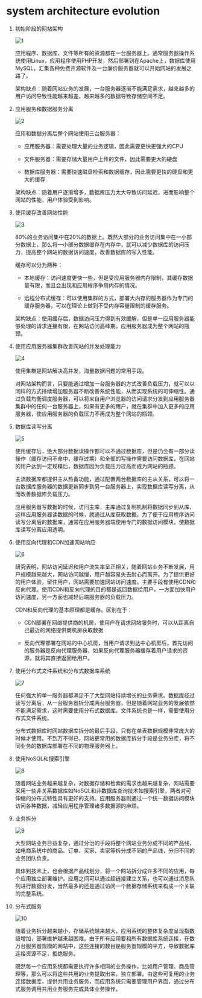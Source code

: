 # system architecture evolution

1. 初始阶段的网站架构

   ![1](../doc/images/1.png)

   应用程序、数据库、文件等所有的资源都在一台服务器上。通常服务器操作系统使用Linux，应用程序使用PHP开发，然后部署到在Apache上，数据库使用MySQL，汇集各种免费开源软件及一台廉价服务器就可以开始网站的发展之路了。

   架构缺点：随着网站业务的发展，一台服务器逐渐不能满足需求，越来越多的用户访问导致性能越来越差，越来越多的数据导致存储空间不足。

2. 应用服务和数据服务分离

   ![2](../doc/images/2.png)

   应用和数据分离后整个网站使用三台服务器：

   - 应用服务器：需要处理大量的业务逻辑，因此需要更快更强大的CPU

   - 文件服务器：需要存储大量用户上传的文件，因此需要更大的硬盘

   - 数据库服务器：需要快速磁盘检索和数据缓存，因此需要更快的硬盘和更大的缓存

   架构缺点：随着用户逐渐增多，数据库压力太大导致访问延迟，进而影响整个网站的性能，用户体验受到影响。

3. 使用缓存改善网站性能

   ![3](../doc/images/3.png)

   80%的业务访问集中在20%的数据上。既然大部分的业务访问集中在一小部分数据上，那么将一小部分数据缓存在内存中，就可以减少数据库的访问压力，提高整个网站的数据访问速度，改善数据库的写入性能。

   缓存可以分为两种：

   - 本地缓存：访问速度更快一些，但是受应用服务器内存限制，其缓存数据量有限，而且会出现和应用程序争用内存的情况。

   - 远程分布式缓存：可以使用集群的方式，部署大内存的服务器作为专门的缓存服务器，可以在理论上做到不受内存容量限制的缓存服务。

   架构缺点：使用缓存后，数据访问压力得到有效缓解，但是单一应用服务器能够处理的请求连接有限，在网站访问高峰期，应用服务器成为整个网站的瓶颈。

4. 使用应用服务器集群改善网站的并发处理能力

   ![4](../doc/images/4.png)

   使用集群是网站解决高并发，海量数据问题的常用手段。

   对网站架构而言，只要能通过增加一台服务器的方式改善负载压力，就可以以同样的方式持续增加服务器不断改善系统性能，从而实现系统的可伸缩性。通过负载均衡调度服务器，可以将来自用户浏览器的访问请求分发到应用服务器集群中的任何一台服务器上，如果有更多的用户，就在集群中加入更多的应用服务器，使应用服务器的负载压力不再成为整个网站的瓶颈。

5. 数据库读写分离

   ![5](../doc/images/5.png)

   使用缓存后，绝大部分数据读操作都可以不通过数据库，但是仍会有一部分读操作（缓存访问不命中，缓存过期）和全部的写操作需要访问数据库，在网站的用户达到一定规模后，数据库因为负载压力过高而成为网站的瓶颈。

   主流数据库都提供主从热备功能，通过配置两台数据库的主从关系，可以将一台数据库服务器的数据更新同步到另一台服务器上，实现数据库读写分离，从而改善数据库负载压力。

   应用服务器写数据的时候，访问主库，主库通过复制机制将数据同步到从库，这样应用服务器读数据的时候，就通过从库获取数据。为了便于应用程序访问读写分离后的数据库，通常在应用服务器端使用专门的数据访问模块，使数据库读写分离应用透明。

6. 使用反向代理和CDN加速网站响应

   ![6](../doc/images/6.png)

   研究表明，网站访问延迟和用户流失率呈正相关，随着网站业务不断发展，用户规模越来越大，网站访问越慢，用户越容易失去耐心而离开。为了提供更好的用户体验，留住用户，网站需要加速网站访问速度。主要手段有使用CDN和反向代理。使用CDN和反向代理的目的都是返回数据给用户，一方面加快用户访问速度，另一方面也减轻后端服务器的负载压力。

   CDN和反向代理的基本原理都是缓存。区别在于：

   - CDN部署在网络提供商的机房，使用户在请求网站服务时，可以从距离自己最近的网络提供商机房获取数据

   - 反向代理部署在网站的中心机房，当用户请求到达中心机房后，首先访问的服务器是反向代理服务器，如果反向代理服务器缓存着用户请求的资源，就将其直接返回给用户。

7. 使用分布式文件系统和分布式数据库系统

   ![7](../doc/images/7.png)

   任何强大的单一服务器都满足不了大型网站持续增长的业务需求。数据库经过读写分离后，从一台服务器拆分成两台服务器，但是随着网站业务的发展依然不能满足需求，这时需要使用分布式数据库。文件系统也是一样，需要使用分布式文件系统。

   分布式数据库时网站数据库拆分的最后手段，只有在单表数据规模非常庞大的时候才使用。不到万不得已，网站更常用的数据库拆分手段是业务分库，将不同业务的数据库部署在不同的物理服务器上。

8. 使用NoSQL和搜索引擎

   ![8](../doc/images/8.png)

   随着网站业务越来越复杂，对数据存储和检索的需求也越来越复杂，网站需要采用一些非关系数据库如NoSQL和非数据库查询技术如搜索引擎，两者对可伸缩的分布式特性具有更好的支持。应用服务器则通过一个统一数据访问模块访问各种数据，减轻应用程序管理诸多数据源的麻烦。

9. 业务拆分

   ![9](../doc/images/9.png)

   大型网站业务日益复杂，通过分治的手段将整个网站业务分成不同的产品线，如电商系统中的商品、订单、买家、卖家等拆分成不同的产品线，分归不同的业务团队负责。

   具体到技术上，也会根据产品线划分，将一个网站拆分成许多不同的应用，每个应用独立部署维护。应用之间可以通过超链接建立关系，也可以通过消息队列进行数据分发，当然最多的还是通过访问一个数据存储系统来构成一个关联的完整系统。

10. 分布式服务

    ![10](../doc/images/10.png)

    随着业务拆分越来越小，存储系统越来越大，应用系统的整体复杂度呈现指数级增加，部署维护越来越困难。由于所有应用要和所有数据库系统连接，在数万台服务器规模的网站中，这些连接的数目是服务器规模的平方，导致数据库连接资源不足，拒绝服务。

    既然每一个应用系统都需要执行许多相同的业务操作，比如用户管理、商品管理等，那么可以将这些共用的业务提取出来，独立部署。由这些可复用的业务连接数据库，提供共用业务服务，而应用系统只需要管理用户界面，通过分布式服务调用共用业务服务完成具体业务操作。

